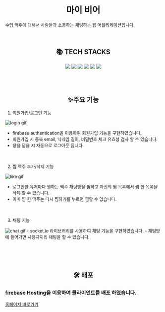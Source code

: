 <div align=center><h1>마이 비어</h1></div>

수입 맥주에 대해서 사람들과 소통하는 채팅하는 웹 어플리케이션입니다.
<br><br><br>

<div align=center><h2>📚 TECH STACKS</h2></div>
<div align=center>
  <img src="https://img.shields.io/badge/React-61DAFB?style=for-the-badge&logo=react&logoColor=white">
  <img src="https://img.shields.io/badge/Redux-764ABC?style=for-the-badge&logo=redux&logoColor=white">
  <img src="https://img.shields.io/badge/Styled Components
-DB7093?style=for-the-badge&logo=styled-components&logoColor=white">

  <img src="https://img.shields.io/badge/TypeScript-3178C6?style=for-the-badge&logo=typescript&logoColor=black"> 
  <img src="https://img.shields.io/badge/socket.io-010101?style=for-the-badge&logo=socket.io&logoColor=white">
  <img src="https://img.shields.io/badge/firebase-FFCA28?style=for-the-badge&logo=firebase&logoColor=white">
</div><br><br><br>
  

<div align=center><h2>✨주요 기능</h2></div>

1. 회원가입/로그인 기능
<img src="https://user-images.githubusercontent.com/58635833/229878518-4c61722d-f59b-4af6-a654-ff94fc671bcd.gif" alt="login gif">

- firebase authentication을 이용하여 회원가입 기능을 구현하였습니다.
- 회원가입 시 중복 email, 닉네임 길이, 비밀번호 체크 유효성 검사 할 수 있습니다.
- 창을 닫을 시 자동으로 로그아웃 됩니다.
<br><br><br>

2. 찜 맥주 추가/삭제 기능
<img src="https://user-images.githubusercontent.com/58635833/229878524-368bf983-d3a5-473e-b019-015ba8eba9a5.gif" alt="like gif">

- 로그인한 유저마다 원하는 맥주 채팅방을 찜하고 자신의 찜 목록에서 찜 한 목록을 삭제 할 수 있습니다.
- 이미 찜 한 맥주는 다시 찜하기를 누르면 찜할 수 없습니다.
<br><br><br>

3. 채팅 기능
<img src="https://user-images.githubusercontent.com/58635833/229878509-7826463e-2d57-4a86-9774-e194197412ef.gif" alt="chat gif">
- socket.io 라이브러리를 사용하여 채팅 기능을 구현하였습니다.
- 채팅방에 들어가면 사용자끼리 채팅을 할 수 있습니다.
<br><br><br>
<br><br>


<div align=center><h2>🛠 배포</h2></div>

### firebase Hosting을 이용하여 클라이언트를 배포 하였습니다.
 [홈페이지 바로가기](<https://mybeer-78002.web.app/>) 
